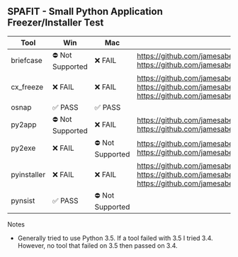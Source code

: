 ## SPAFIT - Small Python Application Freezer/Installer Test ##
| Tool | Win | Mac | Issue |
|------|-----|-----|-------|
| briefcase | :no_entry: Not Supported | :x: FAIL | https://github.com/jamesabel/spafit/blob/master/test_briefcase_mac/briefcase_mac_1_error.log<br>https://github.com/jamesabel/spafit/blob/master/test_briefcase_mac/briefcase_mac_2_error.log |
| cx_freeze | :x: FAIL | :x: FAIL | https://github.com/jamesabel/spafit/blob/master/test_cx_freeze_win/cx_freeze_win_1_error.log<br>https://github.com/jamesabel/spafit/blob/master/test_cx_freeze_win/cx_freeze_win_2_error.log<br>https://github.com/jamesabel/spafit/blob/master/test_cx_freeze_mac/cx_freeze_mac_1_error.log |
| osnap | :white_check_mark: PASS | :white_check_mark: PASS |  |
| py2app | :no_entry: Not Supported | :x: FAIL | https://github.com/jamesabel/spafit/blob/master/test_py2app_mac/py2app_1_error.log<br>https://github.com/jamesabel/spafit/blob/master/test_py2app_mac/py2app_mac_1_error.log |
| py2exe | :x: FAIL | :no_entry: Not Supported | https://github.com/jamesabel/spafit/blob/master/test_py2exe_win/py2exe_1_error.log<br>https://github.com/jamesabel/spafit/blob/master/test_py2exe_win/py2exe_2_error.log |
| pyinstaller | :x: FAIL | :x: FAIL | https://github.com/jamesabel/spafit/blob/master/test_pyinstaller_win/pyinstaller_win_1_error.log<br>https://github.com/jamesabel/spafit/blob/master/test_pyinstaller_win/pyinstaller_win_2_error.log<br>https://github.com/jamesabel/spafit/blob/master/test_pyinstaller_mac/pyinstaller_mac_1_error.log |
| pynsist | :white_check_mark: PASS | :no_entry: Not Supported |  |

Notes
- Generally tried to use Python 3.5.  If a tool failed with 3.5 I tried 3.4.  However, no tool that failed on 3.5 then passed on 3.4.
    

